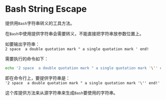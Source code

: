 Bash String Escape
================================

提供用`Bash`字符串转义的工具方法。

在`Bash`中使用提供字符串会需要转义，不能直接把字符串放参数位置上。

如要输出字符串：   
`2 space  a double quotation mark " a single quotation mark ' end!`

需要执行的命令如下：

```bash
echo '2 space  a double quotation mark " a single quotation mark '\'' end!'
```

即在命令行上，要提供字符串是：  
`'2 space  a double quotation mark " a single quotation mark '\'' end!'`

这个库提供方法来从源字符串来生成`Bash`要使用的字符串。
